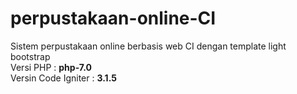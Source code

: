 # perpustakaan-online-CI
Sistem perpustakaan online berbasis web CI dengan template light bootstrap <br>
Versi PHP : <b>php-7.0</b> <br>
Versin Code Igniter : <b>3.1.5</b>

